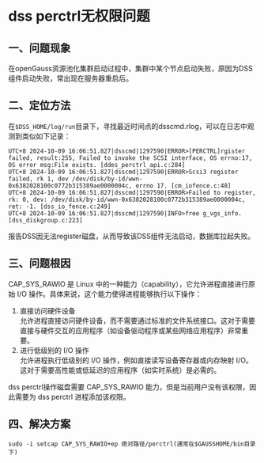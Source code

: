 # dss perctrl无权限问题

## 一、问题现象
在openGauss资源池化集群启动过程中，集群中某个节点启动失败，原因为DSS组件启动失败，常出现在服务器重启后。

## 二、定位方法
在`$DSS_HOME/log/run`目录下，寻找最近时间点的dsscmd.rlog，可以在日志中观测到类似如下记录：
```shell
UTC+8 2024-10-09 16:06:51.827|dsscmd|1297590|ERROR>[PERCTRL]rgister failed, result:255, Failed to invoke the SCSI interface, OS errno:17, OS error msg:File exists. [ddes_perctrl_api.c:284]
UTC+8 2024-10-09 16:06:51.827|dsscmd|1297590|ERROR>Scsi3 register failed, rk 1, dev /dev/disk/by-id/wwn-0x6382028100c0772b315389ae0000004c, errno 17. [cm_iofence.c:48]
UTC+8 2024-10-09 16:06:51.827|dsscmd|1297590|ERROR>Failed to register, rk: 0, dev: /dev/disk/by-id/wwn-0x6382028100c0772b315389ae0000004c, ret: -1. [dss_io_fence.c:249]
UTC+8 2024-10-09 16:06:51.827|dsscmd|1297590|INFO>free g_vgs_info. [dss_diskgroup.c:223]
```
报告DSS因无法register磁盘，从而导致该DSS组件无法启动，数据库拉起失败。


## 三、问题根因
CAP_SYS_RAWIO 是 Linux 中的一种能力（capability），它允许进程直接进行原始 I/O 操作。具体来说，这个能力使得进程能够执行以下操作：
1. 直接访问硬件设备<br> 
允许进程直接访问硬件设备，而不需要通过标准的文件系统接口。这对于需要直接与硬件交互的应用程序（如设备驱动程序或某些网络应用程序）非常重要。
2. 进行低级别的 I/O 操作<br>
允许进程执行低级别的 I/O 操作，例如直接读写设备寄存器或内存映射 I/O。这对于需要高性能或低延迟的应用程序（如实时系统）是必需的。

dss perctrl操作磁盘需要 CAP_SYS_RAWIO 能力，但是当前用户没有该权限，因此需要为 dss perctrl 进程添加该权限。

## 四、解决方案
```shell
sudo -i setcap CAP_SYS_RAWIO+ep 绝对路径/perctrl(通常在$GAUSSHOME/bin目录下)
```
